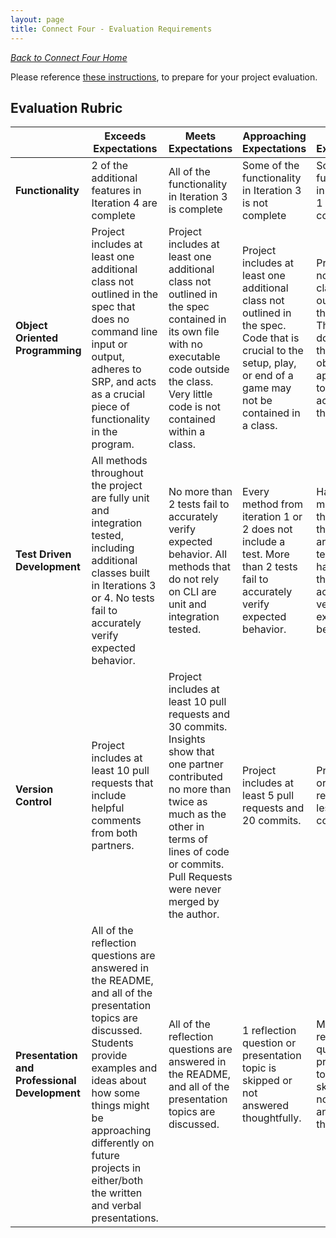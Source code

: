 ```yaml
---
layout: page
title: Connect Four - Evaluation Requirements
---
```


_[Back to Connect Four Home](./index)_


Please reference [these instructions](./evaluation), to prepare for your project evaluation.

## Evaluation Rubric

<br> | **Exceeds Expectations** | **Meets Expectations** | **Approaching Expectations** | **Below Expectations**
-- | --- | --- | --- | ---
**Functionality** | 2 of the additional features in Iteration 4 are complete | All of the functionality in Iteration 3 is complete | Some of the functionality in Iteration 3 is not complete | Some of the functionality in Iterations 1 or 2 is not complete |
**Object Oriented Programming** | Project includes at least one additional class not outlined in the spec that does no command line input or output, adheres to SRP, and acts as a crucial piece of functionality in the program. | Project includes at least one additional class not outlined in the spec contained in its own file with no executable code outside the class. Very little code is not contained within a class. | Project includes at least one additional class not outlined in the spec. Code that is crucial to the setup, play, or end of a game may not be contained in a class. | Project does not include a class not outlined in the spec. The project does not use the required objects appropriately to accomplish the task. |
**Test Driven Development** | All methods throughout the project are fully unit and integration tested, including additional classes built in Iterations 3 or 4. No tests fail to accurately verify expected behavior. | No more than 2 tests fail to accurately verify expected behavior. All methods that do not rely on CLI are unit and integration tested. | Every method from iteration 1 or 2 does not include a test. More than 2 tests fail to accurately verify expected behavior. | Half the methods throughout the project are not tested or have tests that do not accurately verify expected behavior. |
**Version Control** | Project includes at least 10 pull requests that include helpful comments from both partners. | Project includes at least 10 pull requests and 30 commits. Insights show that one partner contributed no more than twice as much as the other in terms of lines of code or commits. Pull Requests were never merged by the author. | Project includes at least 5 pull requests and 20 commits. | Project has 5 or fewer pull requests or less than 20 commits. |
**Presentation and Professional Development** | All of the reflection questions are answered in the README, and all of the presentation topics are discussed. Students provide examples and ideas about how some things might be approaching differently on future projects in either/both the written and verbal presentations. | All of the reflection questions are answered in the README, and all of the presentation topics are discussed. | 1 reflection question or presentation topic is skipped or not answered thoughtfully. | More than 1 reflection question or presentation topic is skipped or not answered thoughtfully. |